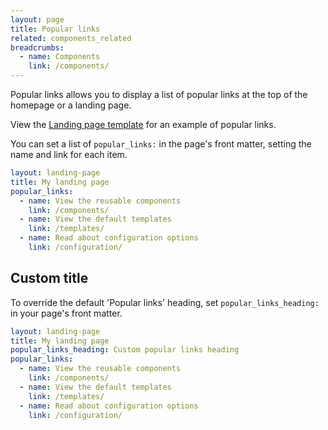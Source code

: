 ```yaml
---
layout: page
title: Popular links
related: components_related
breadcrumbs:
  - name: Components
    link: /components/
---
```


Popular links allows you to display a list of popular links at the top of the homepage or a landing page.

View the [Landing page template](/templates/landing-page/) for an example of popular links.

You can set a list of `popular_links:` in the page's front matter, setting the name and link for each item.

```yaml
layout: landing-page
title: My landing page
popular_links:
  - name: View the reusable components
    link: /components/
  - name: View the default templates
    link: /templates/
  - name: Read about configuration options
    link: /configuration/
```

## Custom title

To override the default 'Popular links' heading, set `popular_links_heading:` in your page's front matter.

```yaml
layout: landing-page
title: My landing page
popular_links_heading: Custom popular links heading
popular_links:
  - name: View the reusable components
    link: /components/
  - name: View the default templates
    link: /templates/
  - name: Read about configuration options
    link: /configuration/
```
